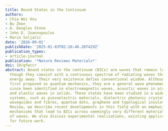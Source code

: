 ```yaml
---
title: Bound States in the Continuum
authors:
- Chia Wei Hsu
- Bo Zhen
- A. Douglas Stone
- John D. Joannopoulos
- Marin Soljačić
date: '2016-09-01'
publishDate: '2025-01-03T02:26:46.207429Z'
publication_types:
- article-journal
publication: '*Nature Reviews Materials*'
doi: 10/gfwccr
abstract: Bound states in the continuum (BICs) are waves that remain localized even
  though they coexist with a continuous spectrum of radiating waves that can carry
  energy away. Their very existence defies conventional wisdom. Although BICs were
  first proposed in quantum mechanics, they are a general wave phenomenon and have
  since been identified in electromagnetic waves, acoustic waves in air, water waves
  and elastic waves in solids. These states have been studied in a wide range of material
  systems, such as piezoelectric materials, dielectric photonic crystals, optical
  waveguides and fibres, quantum dots, graphene and topological insulators. In this
  Review, we describe recent developments in this field with an emphasis on the physical
  mechanisms that lead to BICs across seemingly very different materials and types
  of waves. We also discuss experimental realizations, existing applications and directions
  for future work.
---
```


